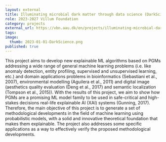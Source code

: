 ```yaml
---
layout: external
title: Illuminating microbial dark matter through data science (DarkScience)
role: 2023-2027 Villum Foundation
category: projects
external_url: https://vbn.aau.dk/en/projects/illuminating-microbial-dark-matter-through-data-science
tags: 
image:
  thumb: 2023-01-01-DarkScience.png
published: true
---
```


This project aims to develop new explainable ML algorithms based on PGMs addressing a 
wide range of general machine learning problems (i.e. like anomaly detection, entity 
profiling, supervised and unsupervised learning, etc.) and domain applications problems 
in bioinformatics (Sebastiani et al., 2007), environmental modelling (Aguilera et al., 2011) 
and digital image (aesthetics quality evaluation (Deng et al., 2017) and 
semantic localization (Tompson et al., 2015)). With the results of this project, 
we aim to show how PGMs are a promising ML model family to be used in safe-critical 
and high- stakes decisions real-life explainable AI (XAI) systems (Gunning, 2017). 
Therefore, the main objective of this project is to generate a set of methodological 
developments in the field of machine learning using probabilistic models, with a solid 
and innovative theoretical foundation that makes them explainable. The project also 
addresses some specific applications as a way to effectively verify the proposed 
methodological developments.
